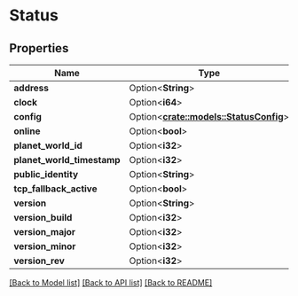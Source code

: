 # Status

## Properties

Name | Type | Description | Notes
------------ | ------------- | ------------- | -------------
**address** | Option<**String**> |  | [optional]
**clock** | Option<**i64**> |  | [optional]
**config** | Option<[**crate::models::StatusConfig**](Status_config.md)> |  | [optional]
**online** | Option<**bool**> |  | [optional]
**planet_world_id** | Option<**i32**> |  | [optional]
**planet_world_timestamp** | Option<**i32**> |  | [optional]
**public_identity** | Option<**String**> |  | [optional]
**tcp_fallback_active** | Option<**bool**> |  | [optional]
**version** | Option<**String**> |  | [optional]
**version_build** | Option<**i32**> |  | [optional]
**version_major** | Option<**i32**> |  | [optional]
**version_minor** | Option<**i32**> |  | [optional]
**version_rev** | Option<**i32**> |  | [optional]

[[Back to Model list]](../README.md#documentation-for-models) [[Back to API list]](../README.md#documentation-for-api-endpoints) [[Back to README]](../README.md)


